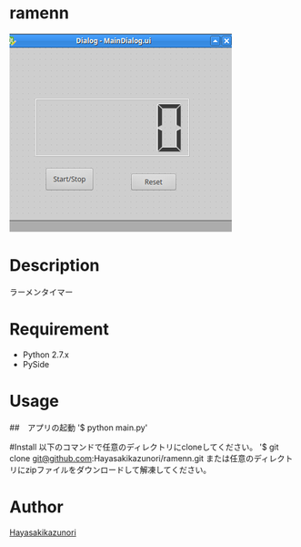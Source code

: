 ramenn
=====

![demoimage](./demoimage.png)

# Description
ラーメンタイマー
# Requirement
- Python 2.7.x
- PySide

# Usage
##　アプリの起動
'$ python main.py'

#Install
以下のコマンドで任意のディレクトリにcloneしてください。
'$ git clone git@github.com:Hayasakikazunori/ramenn.git
または任意のディレクトリにzipファイルをダウンロードして解凍してください。

# Author
[Hayasakikazunori](https://github.com/Hayasakikazunori)